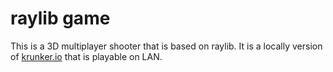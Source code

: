 # raylib game

This is a 3D multiplayer shooter that is based on raylib. It is a locally version of [krunker.io](krunker.io) that is playable on LAN.